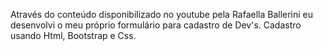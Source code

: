 Através do conteúdo disponibilizado no youtube pela Rafaella Ballerini eu desenvolvi o meu próprio formulário para cadastro de Dev's. Cadastro usando Html, Bootstrap e Css.